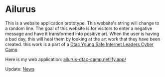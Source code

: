 # Ailurus
This is a website application prototype. This website's string will change to a random line. The goal of this website is for visitors to enter a negative message and have it transformed into positive art. When the user is having a bad day, this will heal them by looking at the art work that they have been created. this work is a part of a [Dtac Young Safe Internet Leaders Cyber Camp](https://www.safeinternetlab.com/challenge/camp)

Here is my web application: [ailurus-dtac-camp.netlify.app/](https://ailurus-dtac-camp.netlify.app/)

Update: [News]()